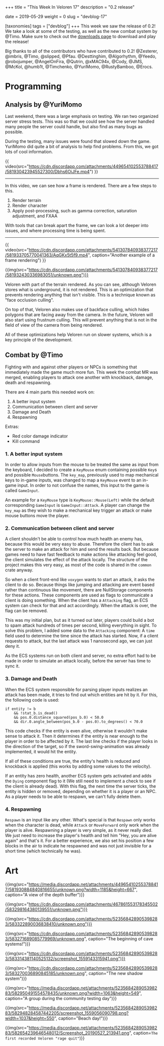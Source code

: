 +++
title = "This Week In Veloren 17"
description = "0.2 release"

date = 2019-05-29
weight = 0
slug = "devblog-17"

[taxonomies]
tags = ["devblog"]
+++
This week we saw the release of 0.2! We take a look at some of the testing, as well as the new combat system by @Timo. Make sure to check out the [downloads page](https://veloren.net/welcome/) to download and play the release!

Big thanks to all of the contributors who have contributed to 0.2! @Zesterer, @imbris, @Timo, @slipped, @Pfau. @Desttinghim, @Algorhythm, @Yeedo, @robojumper, @AngelOnFira, @Qutrin, @xMAC94x, @Cody, @JMS, @McKol, @humb1t, @Timchenko, @YuriMomo, @RustyBamboo, @Erocs.

# Programming

## Analysis by @YuriMomo

Last weekend, there was a large emphasis on testing. We ran two organized server stress tests. This was so that we could see how the server handled many people the server could handle, but also find as many bugs as possible.

During the testing, many issues were found that slowed down the game. YuriMomo did quite a bit of analysis to help find problems. From this, we got lots of cool information.

{{ video(src="https://cdn.discordapp.com/attachments/449654102553788417/581930423945527300/Dbhs6OiJFe.mp4") }}
<hr>

In this video, we can see how a frame is rendered. There are a few steps to this.

1. Render terrain
2. Render character
3. Apply post-processing, such as gamma correction, saturation adjustment, and FXAA

With tools that can break apart the frame, we can look a lot deeper into issues, and where processing time is being spent.

<hr>

{{ video(src="https://cdn.discordapp.com/attachments/541307840938377217/581933705770041363/AqGKx5t5f9.mp4", caption="Another example of a frame rendering") }}

{{img(src="https://cdn.discordapp.com/attachments/541307840938377217/581932430336983051/unknown.png")}}

Veloren with part of the terrain rendered. As you can see, although Veloren stores what is underground, it is not rendered. This is an optimization that prevents rendering anything that isn't visible. This is a technique known as "face occlusion culling".

On top of that, Veloren also makes use of backface culling, which hides polygons that are facing away from the camera. In the future, Veloren will also start using frustnum culling. This will prevent anything that is not in the field of view of the camera from being rendered.

All of these optimizations help Veloren run on slower systems, which is a key principle of the development.

## Combat by @Timo

Fighting with and against other players or NPCs is something that immediately made the game much more fun. This week the combat MR was merged, enabling players to attack one another with knockback, damage, death and respawning.

There are 4 main parts this needed work on:
1. A better input system
2. Communication between client and server
3. Damage and Death
4. Respawning

Extras:
- Red color damage indicator
- Kill command

### 1. A better input system

In order to allow inputs from the mouse to be treated the same as input from the keyboard, I decided to create a `KeyMouse` enum containing possible `Key`s and possible `Mouse`buttons. The `key_map`, previously used to map mechanical keys to in-game inputs, was changed to map a `KeyMouse` event to an in-game input. In order to not confuse the names, this input to the game is called `GameInput`.

An example for a `KeyMouse` type is `KeyMouse::Mouse(Left)` while the default corresponding `GameInput` is `GameInput::Attack`. A player can change the `key_map` as they wish to make a mechanical key trigger an attack or make mouse buttons move the player.

### 2. Communication between client and server

A client shouldn't be able to control how much health an enemy has, because this would be very easy to abuse. Therefore the client has to ask the server to make an attack for him and send the results back. But because games need to have fast feedback to make actions like attacking feel good, the client simulates the effect of the attack locally. The structure of the project makes this very easy, as most of the code is shared in the `common` crate anyway.

So when a client front-end like `voxygen` wants to start an attack, it asks the client to do so. Because things like jumping and attacking are event based rather than continuous like movement, there are NullStorage components for these actions. These components are used as flags to communicate a client is doing something. When the client has a `Attacking` flag, an ECS system can check for that and act accordingly. When the attack is over, the flag can be removed.

This was my initial plan, but as it turned out later, players could build a bot to spam attack hundreds of times per second, killing everything in sight. To solve this problem, I added some data to the `Attacking` component: A `time` field used to determine the time since the attack has started. Now, if a client requests to attack, but the last attack was 1 nanosecond ago, we can just deny it.

As the ECS systems run on both client and server, no extra effort had to be made in order to simulate an attack locally, before the server has time to sync it.

### 3. Damage and Death

When the ECS system responsible for parsing player inputs realizes an attack has been made, it tries to find out which entities are hit by it. For this, the following code is used:
```
if entity != b
    && !stat_b.is_dead()
    && pos.0.distance_squared(pos_b.0) < 50.0
    && dir.0.angle_between(pos_b.0 - pos.0).to_degrees() < 70.0
```

This code checks if the entity is even alive, otherwise it wouldn't make sense to attack it. Then it determines if the entity is near enough to the player in order to be affected by it. The last line checks if the player looks in the direction of the target, so if the sword-swing-animation was already implemented, it would hit the entity.

If all of these conditions are true, the entity's health is reduced and knockback is applied (this works by adding some values to the velocity).

If an entity has zero health, another ECS system gets activated and adds the `Dying` component flag to it (We still need to implement a check to see if the client is already dead).
With this flag, the next time the server ticks, the entity is hidden or removed, depending on whether it is a player or an NPC. As a player needs to be able to respawn, we can't fully delete them.

### 4. Respawning

`Respawn` is an input like any other. What's special is that `Respawn` only works when the character is dead, while `Attack` or `MoveForward` only work when the player is alive.
Respawning a player is very simple, as it never really died. We just need to increase the player's health and tell him "Hey, you are alive again" and that's it. For a better experience, we also set his position a few blocks in the air to indicate he respawned and was not just invisible for a short time (which technically he was).

# Art

{{img(src="https://media.discordapp.net/attachments/449654102553788417/581930884840816655/unknown.png?width=1185&height=667", caption="A view of the depth buffer")}}

{{img(src="https://cdn.discordapp.com/attachments/467861553178345502/583298164380139551/unknown.png")}}

{{img(src="https://cdn.discordapp.com/attachments/523568428905398283/583322890036838410/unknown.png")}}

{{img(src="https://cdn.discordapp.com/attachments/523568428905398283/583271689085779969/unknown.png", caption="The beginning of cave systems!")}}

{{img(src="https://cdn.discordapp.com/attachments/523568428905398283/583314381140525132/screenshot_1559143315941.png")}}

{{img(src="https://cdn.discordapp.com/attachments/523568428905398283/583270036890845185/unknown.png", caption="The new shadow system")}}

{{img(src="https://media.discordapp.net/attachments/523568428905398283/582950491554578435/unknown.png?width=1063&height=549", caption="A group during the community testing day")}}

{{img(src="https://media.discordapp.net/attachments/523568428905398283/582948284587442205/screenshot_1559056090798.png?width=1037&height=550", caption="Beach day!")}}

{{img(src="https://media.discordapp.net/attachments/523568428905398283/582654239646548012/Screenshot_20190527_213941.png", caption=`The first recorded Veloren "rage quit"`)}}
